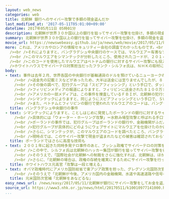```yaml
---
layout: web_news
categories: web
title: 北朝鮮 銀行へのサイバー攻撃で多額の現金盗んだか
last_modified_at: '2017-05-11T05:01:00+09:00'
datetime: 2017年05月11日 05時01分
description: 北朝鮮が世界３０か国以上の銀行を狙ってサイバー攻撃を仕掛け、多額の現金を盗んだ可能性が高いことがわかり、北朝鮮の核・ミサイル開発の新たな資金源になりかねないという懸念が出始めています。
summary: 北朝鮮が世界３０か国以上の銀行を狙ってサイバー攻撃を仕掛け、多額の現金を盗んだ可能性が高いことがわかり、北朝鮮の核・ミサイル開発の新たな資金源になりかねないという懸念が出始めています。
movie_url: https://newswebeasy.github.io/ja/news/web/movie/2017/05/11/k10010977141000.mp4
more: これは、アメリカやロシアの情報セキュリティー会社の調査でわかったものです。<br /><br />アメリカ大手、シマンテックはＮＨＫの取材に対し、おととしから、ことしにかけて、北朝鮮のハッカー集団がバングラデシュやベトナムなど世界３０か国以上の銀行や金融機関などを狙って、サイバー攻撃を仕掛け、多額の現金を盗んだ可能性が高いことを明らかにしました。<br
  /><br />それによりますと、バングラデシュ中央銀行のケースでは、マルウエア＝有害なソフトウエアが仕込まれたメールが職員に送られ、感染した銀行内のコンピューターシステムを通じて、偽の送金依頼が行われた結果、８１００万ドル（日本円で９０億円以上）がフィリピンに送金され、犯行グループがその一部を手にしたと見られています。<br
  /><br />このマルウエアをシマンテックが分析したところ、使用されたコードが、２０１４年にソニー・ピクチャーズエンタテインメントに対するサイバー攻撃で使用されたマルウエアのコードと一致したということです。２０１４年の事件については、アメリカのＦＢＩ＝連邦捜査局が北朝鮮による犯行と断定しています。<br
  /><br />このコードを使用したマルウエアはベトナムの銀行に対するサイバー攻撃にも投入され、１００万ドル（１億円以上）の被害が出たということです。<br /><br
  />ホワイトハウスでサイバーテロ対策担当だったフランク・シルフォ氏は、ＮＨＫの取材に対し、「北朝鮮は新たな資金獲得の最も有力な手段として、サイバー犯罪を考えている」と述べていて、サイバー攻撃が北朝鮮の核・ミサイル開発の新たな資金源になりかねないという懸念が出始めています。
body:
- text: 事件は去年２月、世界各国の中央銀行が基軸通貨のドルを預けているニューヨークの連邦準備銀行で起きました。<br /><br />連邦準備銀行は去年２月、バングラデシュの中央銀行からＳＷＩＦＴ＝国際銀行間通信協会のコンピューター通信網を通して送金依頼を受けました。送金依頼は合わせて３５件、１０億ドル近くに上り、フィリピンやスリランカなどにある別の金融機関の口座への送金を指示していましたが、これが犯行グループによる偽の送金依頼でした。<br
    /><br />送金先の記載ミスなどがあったため、大半は送金には至りませんでしたが、８１００万ドルがフィリピンの４つの口座に実際に送金され、その大半が犯行グループの手に渡ったと見られています。<br
    /><br />その後の調べで、犯行グループは「スピアフィッシング」という手口で、ダッカにあるバングラデシュ中央銀行の職員にマルウエア＝有害なソフトウエアの入ったメールを送りつけ、銀行のコンピューターネットワークシステムを感染させた疑いが強いことがわかりました。そして、世界各国の銀行間の通信網を運営するＳＷＩＦＴの送金システムに不正にアクセスして送金を指示した疑いが持たれています。<br
    /><br />フィリピンメディアの報道によりますと、フィリピンに送金された８１００万ドルの一部は、フィリピン在住の実業家の中国人男性に渡ったということですが、この男性は調べに対して、「盗まれた金だとは知らなかった」として、現金をバングラデシュ側に返還するとともに、自分は無実で責任は別の中国人２人にあると主張したということです。ただ、この中国人２人の行方はわかっていません。<br
    /><br />アメリカの一部メディアは、この事件を捜査しているＦＢＩが、北朝鮮の犯行グループを支援した疑いで、仲介役を果たした中国人の訴追を検討していると報じています。<br
    /><br />シマンテックによりますと、同じようにスピアフィッシングという手口で、ＳＷＩＦＴの送金システムに不正にアクセスした事件は、ここ数年、ベトナム、フィリピン、エクアドルなどの銀行でも起きていて、エクアドルでは１２００万ドル、ベトナムでは１００万ドルの被害が報告されているということです。<br
    /><br />また、ベトナムとフィリピンの銀行で使われたマルウエアのコードは、バングラデシュ中央銀行の事件で使われたマルウエアのコードと一部が一致しており、北朝鮮のハッカーグループによる犯行の可能性が高いとしています。
  title: バングラデシュ中央銀行の事件
- text: シマンテックによりますと、ことしはじめに発覚したポーランドの銀行に対するサイバー攻撃では、バングラデシュ中央銀行のケースよりも高度な技術が使われていたということです。<br
    /><br />具体的には「ウォーター・ホーリング攻撃」＝水飲み場型攻撃と呼ばれる手口で、ライオンが水飲み場に来る獲物を待ち伏せするように、ハッカーが狙っているユーザーのアクセスするウェブサイトなどに仕掛けを施す手口です。<br
    /><br />ポーランドの事件では、犯行グループはポーランドの銀行や、金融機関がふだんアクセスする金融規制当局のウェブサイトにマルウエアを仕掛けました。そして、そのウェブサイトにアクセスした銀行の行員のコンピューターを感染させ、そのコンピューターから銀行のコンピューターネットワークシステムに不正に侵入することを企てたのです。<br
    /><br />犯行グループが具体的にどのようにウェブサイトにマルウエアを仕掛けたのかは明らかになっていませんが、シマンテックは、ウェブサイトのぜい弱性や欠陥を狙った可能性があると指摘しています。<br
    /><br />さらに、シマンテックが、このマルウエアのコードを調べたところ、バングラデシュ中央銀行やソニー・ピクチャーズエンタテインメントのケースで使われたマルウエアのコードと一致したということで、北朝鮮のハッカーグループによる犯行と見ています。<br
    /><br />現時点では、このサイバー攻撃で現金が盗まれたなどの被害は確認されておらず、シマンテックは、サイバー攻撃を受けていることが早期に発見され、対策を講じることができたからではないかと話しています。
  title: ポーランドではさらに高度な技術も
- text: ２００１年に起きた同時多発テロ事件のあと、ブッシュ政権でサイバーテロの対策を担当したホワイトハウスの元高官、フランク・シルフォ氏はＮＨＫのインタビューに対して、北朝鮮による銀行を狙ったサイバー攻撃が今後、一段と増えるという見方を示しました。<br
    /><br />この中で、シルフォ氏は北朝鮮のハッカー集団が銀行を狙ってサイバー攻撃を行っている疑いが強まっていることについて、「中国が北朝鮮からの石炭の輸入を制限し始めるなど、北朝鮮の経済は国際的に孤立しつつある。北朝鮮は新たな資金獲得の最も有力な手段としてサイバー攻撃を考えている」と述べました。<br
    /><br />そのうえで、「国際社会が北朝鮮への制裁をさらに強化すれば、北朝鮮は、ほかに外貨稼ぎの手段がなくなるので、サイバー攻撃を一段と増やすだろう」と述べ、北朝鮮による銀行を狙ったサイバー攻撃が今後、一段と増えるという見方を示しました。<br
    /><br />さらに、「北朝鮮の場合は、政権の存続を確実にするためにサイバー攻撃を行っているのは明らかで、国家による行為だ」と強調し、国家によるサイバー攻撃だという認識を示しました。
  title: ホワイトハウス元高官「攻撃は一段と増える」
- text: オバマ政権時代にアメリカ国防総省で東アジア政策を担った、グレグソン元国防次官補はＮＨＫのインタビューで、「北朝鮮は情報収集が非常に難しい国で、歴史的にアメリカは北朝鮮の能力を常に過小評価してきた」と述べ、北朝鮮のサイバー攻撃の能力をあなどるべきではないと強調しました。<br
    /><br />そのうえで「北朝鮮が今後、アメリカ国内の金融機関、水道や高速道路や信号など重要なインフラにもサイバー攻撃を行ってくる事態に、われわれは緊急に備える必要がある」と述べ、インフラに対するサイバー攻撃に備えなければならないという考えを示しました。
  title: 元米国防次官補「北朝鮮をあなどるな」
easy_news_url: /news/easy/2017/05/11/北朝鮮が銀行にサイバー攻撃をしてお金を盗んだ可能性/
source_url: https://www3.nhk.or.jp/news/html/20170511/k10010977141000.html
...
```

